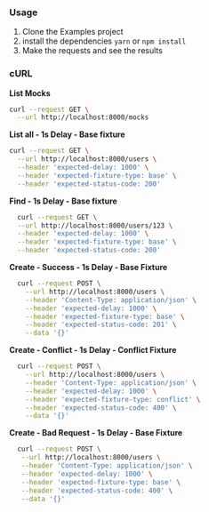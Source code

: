 ### Usage

1. Clone the Examples project
2. install the dependencies `yarn` or `npm install`
3. Make the requests and see the results

### **cURL**

**List Mocks**

```bash
curl --request GET \
  --url http://localhost:8000/mocks
```

**List all - 1s Delay - Base fixture**

```bash
curl --request GET \
  --url http://localhost:8000/users \
  --header 'expected-delay: 1000' \
  --header 'expected-fixture-type: base' \
  --header 'expected-status-code: 200'
```

**Find - 1s Delay - Base fixture**

```bash
  curl --request GET \
  --url http://localhost:8000/users/123 \
  --header 'expected-delay: 1000' \
  --header 'expected-fixture-type: base' \
  --header 'expected-status-code: 200'
```

**Create - Success - 1s Delay - Base Fixture**

```bash
  curl --request POST \
    --url http://localhost:8000/users \
    --header 'Content-Type: application/json' \
    --header 'expected-delay: 1000' \
    --header 'expected-fixture-type: base' \
    --header 'expected-status-code: 201' \
    --data '{}'
```

**Create - Conflict - 1s Delay - Conflict Fixture**

```bash
  curl --request POST \
    --url http://localhost:8000/users \
    --header 'Content-Type: application/json' \
    --header 'expected-delay: 1000' \
    --header 'expected-fixture-type: conflict' \
    --header 'expected-status-code: 400' \
    --data '{}'
```

**Create - Bad Request - 1s Delay - Base Fixture**

```bash
  curl --request POST \
   --url http://localhost:8000/users \
   --header 'Content-Type: application/json' \
   --header 'expected-delay: 1000' \
   --header 'expected-fixture-type: base' \
   --header 'expected-status-code: 400' \
   --data '{}'
```

